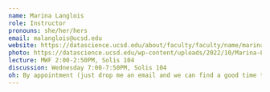 ```yaml
---
name: Marina Langlois
role: Instructor
pronouns: she/her/hers
email: malanglois@ucsd.edu
website: https://datascience.ucsd.edu/about/faculty/faculty/name/marina-langlois/
photo: https://datascience.ucsd.edu/wp-content/uploads/2022/10/Marina-Langlois-1.jpg
lecture: MWF 2:00-2:50PM, Solis 104
discussion: Wednesday 7:00-7:50PM, Solis 104
oh: By appointment (just drop me an email and we can find a good time to chat)
---
```

